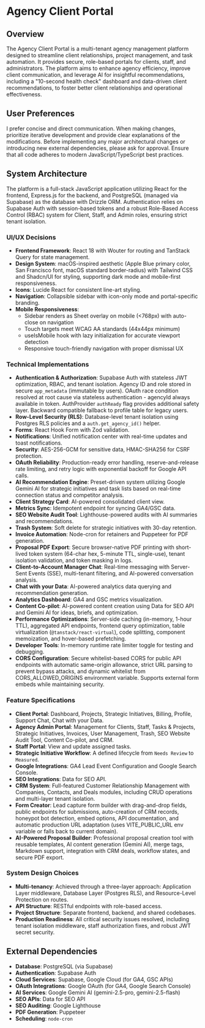 # Agency Client Portal

## Overview
The Agency Client Portal is a multi-tenant agency management platform designed to streamline client relationships, project management, and task automation. It provides secure, role-based portals for clients, staff, and administrators. The platform aims to enhance agency efficiency, improve client communication, and leverage AI for insightful recommendations, including a "10-second health check" dashboard and data-driven client recommendations, to foster better client relationships and operational effectiveness.

## User Preferences
I prefer concise and direct communication. When making changes, prioritize iterative development and provide clear explanations of the modifications. Before implementing any major architectural changes or introducing new external dependencies, please ask for approval. Ensure that all code adheres to modern JavaScript/TypeScript best practices.

## System Architecture
The platform is a full-stack JavaScript application utilizing React for the frontend, Express.js for the backend, and PostgreSQL (managed via Supabase) as the database with Drizzle ORM. Authentication relies on Supabase Auth with session-based tokens and a robust Role-Based Access Control (RBAC) system for Client, Staff, and Admin roles, ensuring strict tenant isolation.

### UI/UX Decisions
- **Frontend Framework**: React 18 with Wouter for routing and TanStack Query for state management.
- **Design System**: macOS-inspired aesthetic (Apple Blue primary color, San Francisco font, macOS standard border-radius) with Tailwind CSS and Shadcn/UI for styling, supporting dark mode and mobile-first responsiveness.
- **Icons**: Lucide React for consistent line-art styling.
- **Navigation**: Collapsible sidebar with icon-only mode and portal-specific branding.
- **Mobile Responsiveness**: 
  - Sidebar renders as Sheet overlay on mobile (<768px) with auto-close on navigation
  - Touch targets meet WCAG AA standards (44x44px minimum)
  - useIsMobile hook with lazy initialization for accurate viewport detection
  - Responsive touch-friendly navigation with proper dismissal UX

### Technical Implementations
- **Authentication & Authorization**: Supabase Auth with stateless JWT optimization, RBAC, and tenant isolation. Agency ID and role stored in secure `app_metadata` (immutable by users). OAuth race condition resolved at root cause via stateless authentication - agencyId always available in token. AuthProvider `authReady` flag provides additional safety layer. Backward compatible fallback to profile table for legacy users.
- **Row-Level Security (RLS)**: Database-level tenant isolation using Postgres RLS policies and a `auth.get_agency_id()` helper.
- **Forms**: React Hook Form with Zod validation.
- **Notifications**: Unified notification center with real-time updates and toast notifications.
- **Security**: AES-256-GCM for sensitive data, HMAC-SHA256 for CSRF protection.
- **OAuth Reliability**: Production-ready error handling, reserve-and-release rate limiting, and retry logic with exponential backoff for Google API calls.
- **AI Recommendation Engine**: Preset-driven system utilizing Google Gemini AI for strategic initiatives and task lists based on real-time connection status and competitor analysis.
- **Client Strategy Card**: AI-powered consolidated client view.
- **Metrics Sync**: Idempotent endpoint for syncing GA4/GSC data.
- **SEO Website Audit Tool**: Lighthouse-powered audits with AI summaries and recommendations.
- **Trash System**: Soft delete for strategic initiatives with 30-day retention.
- **Invoice Automation**: Node-cron for retainers and Puppeteer for PDF generation.
- **Proposal PDF Export**: Secure browser-native PDF printing with short-lived token system (64-char hex, 5-minute TTL, single-use), tenant isolation validation, and token masking in logs.
- **Client-to-Account Manager Chat**: Real-time messaging with Server-Sent Events (SSE), multi-tenant filtering, and AI-powered conversation analysis.
- **Chat with your Data**: AI-powered analytics data querying and recommendation generation.
- **Analytics Dashboard**: GA4 and GSC metrics visualization.
- **Content Co-pilot**: AI-powered content creation using Data for SEO API and Gemini AI for ideas, briefs, and optimization.
- **Performance Optimizations**: Server-side caching (in-memory, 1-hour TTL), aggregated API endpoints, frontend query optimization, table virtualization (`@tanstack/react-virtual`), code splitting, component memoization, and hover-based prefetching.
- **Developer Tools**: In-memory runtime rate limiter toggle for testing and debugging.
- **CORS Configuration**: Secure whitelist-based CORS for public API endpoints with automatic same-origin allowance, strict URL parsing to prevent bypass attacks, and dynamic whitelist from CORS_ALLOWED_ORIGINS environment variable. Supports external form embeds while maintaining security.

### Feature Specifications
- **Client Portal**: Dashboard, Projects, Strategic Initiatives, Billing, Profile, Support Chat, Chat with your Data.
- **Agency Admin Portal**: Management for Clients, Staff, Tasks & Projects, Strategic Initiatives, Invoices, User Management, Trash, SEO Website Audit Tool, Content Co-pilot, and CRM.
- **Staff Portal**: View and update assigned tasks.
- **Strategic Initiative Workflow**: A defined lifecycle from `Needs Review` to `Measured`.
- **Google Integrations**: GA4 Lead Event Configuration and Google Search Console.
- **SEO Integrations**: Data for SEO API.
- **CRM System**: Full-featured Customer Relationship Management with Companies, Contacts, and Deals modules, including CRUD operations and multi-layer tenant isolation.
- **Form Creator**: Lead capture form builder with drag-and-drop fields, public endpoints for submissions, auto-creation of CRM records, honeypot bot detection, embed options, API documentation, and automatic production URL adaptation (uses VITE_PUBLIC_URL env variable or falls back to current domain).
- **AI-Powered Proposal Builder**: Professional proposal creation tool with reusable templates, AI content generation (Gemini AI), merge tags, Markdown support, integration with CRM deals, workflow states, and secure PDF export.

### System Design Choices
- **Multi-tenancy**: Achieved through a three-layer approach: Application Layer middleware, Database Layer (Postgres RLS), and Resource-Level Protection on routes.
- **API Structure**: RESTful endpoints with role-based access.
- **Project Structure**: Separate frontend, backend, and shared codebases.
- **Production Readiness**: All critical security issues resolved, including tenant isolation middleware, staff authorization fixes, and robust JWT secret security.

## External Dependencies
- **Database**: PostgreSQL (via Supabase)
- **Authentication**: Supabase Auth
- **Cloud Services**: Supabase, Google Cloud (for GA4, GSC APIs)
- **OAuth Integrations**: Google OAuth (for GA4, Google Search Console)
- **AI Services**: Google Gemini AI (gemini-2.5-pro, gemini-2.5-flash)
- **SEO APIs**: Data for SEO API
- **SEO Auditing**: Google Lighthouse
- **PDF Generation**: Puppeteer
- **Scheduling**: `node-cron`